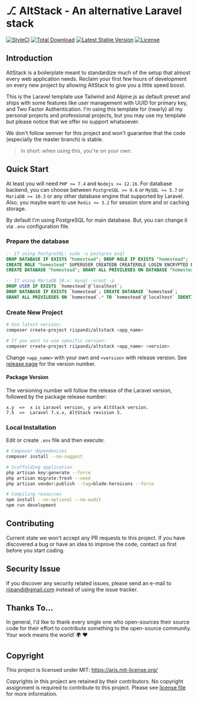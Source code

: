 # ⎇ AltStack - An alternative Laravel stack
<!-- [![Build Status](https://travis-ci.org/riipandi/altstack.svg?branch=master)](https://travis-ci.org/riipandi/altstack) -->
[![StyleCI](https://github.styleci.io/repos/174728418/shield?branch=master)](https://github.styleci.io/repos/174728418?branch=master)
[![Total Download](https://poser.pugx.org/riipandi/altstack/d/total.svg?format=flat-square)](https://packagist.org/packages/riipandi/altstack)
[![Latest Stable Version](https://poser.pugx.org/riipandi/altstack/v/stable.svg?format=flat-square)](https://packagist.org/packages/riipandi/altstack)
[![License](https://img.shields.io/badge/license-MIT-blue.svg?style=flat-square)](https://choosealicense.com/licenses/mit/)

## Introduction
AltStack is a boilerplate meant to standardize much of the setup that almost every web 
application needs. Reclaim your first few hours of development on every new project by 
allowing AltStack to give you a little speed boost.

This is the Laravel template use Tailwind and Alpine.js as default preset and ships with 
some features like user management with UUID for primary key, and Two Factor Authentication.
I'm using this template for (nearly) all my personal projects and professional projects, 
but you may use my template but please notice that we offer no support whatsoever.

We don't follow semver for this project and won't guarantee that the code (especially the 
master branch) is stable.

> In short: when using this, you're on your own.

## Quick Start
At least you will need `PHP >= 7.4` and `Nodejs >= 12.16`. For database backend, you can 
choose between `PostgreSQL >= 9.6` or `MySQL >= 5.7` or `MariaDB >= 10.3` or any other 
database engine that supported by Laravel. Also, you maybe want to use `Redis >= 3.2` for 
session store and or caching storage.

By default I'm using PostgreSQL for main database. But, you can change it via `.env`
configuration file.

### Prepare the database
```sql
-- If using PostgreSQL: sudo -u postgres psql
DROP DATABASE IF EXISTS "homestead"; DROP ROLE IF EXISTS "homestead";
CREATE ROLE "homestead" SUPERUSER CREATEDB CREATEROLE LOGIN ENCRYPTED PASSWORD 'securepwd';
CREATE DATABASE "homestead"; GRANT ALL PRIVILEGES ON DATABASE "homestead" TO "homestead";

-- If using MariaDB 10.x: mysql -uroot -p
DROP USER IF EXISTS `homestead`@`localhost`;
DROP DATABASE IF EXISTS `homestead`; CREATE DATABASE `homestead`;
GRANT ALL PRIVILEGES ON `homestead`.* TO `homestead`@`localhost` IDENTIFIED BY 'securepwd' WITH GRANT OPTION;
```

### Create New Project
```bash
# Use latest version:
composer create-project riipandi/altstack <app_name>

# If you want to use spesific version:
composer create-project riipandi/altstack <app_name> <version>
```

Change `<app_name>` with your own and `<version>` with release version.
See [release page][releasepage] for the version number.

#### Package Version
The versioning number will follow the release of the Laravel version, followed by the 
package release number:

```
x.y  =>  x is Laravel version, y are AltStack version.
7.5  =>  Laravel 7.x.x, AltStack revision 5.
```

### Local Installation
Edit or create `.env` file and then execute:

```bash
# Composer dependencies
composer install --no-suggest

# Scaffolding application
php artisan key:generate --force
php artisan migrate:fresh --seed
php artisan vendor:publish --tag=blade-heroicons --force

# Compiling resources
npm install --no-optional --no-audit
npm run development
```

## Contributing
Current state we won't accept any PR requests to this project. If you have discovered a
bug or have an idea to improve the code, contact us first before you start coding.

## Security Issue
If you discover any security related issues, please send an e-mail to 
[riipandi@gmail.com](mailto:riipandi@gmail.com) instead of using the issue tracker.

## Thanks To...
In general, I'd like to thank every single one who open-sources their source code for
their effort to contribute something to the open-source community.
Your work means the world! 🌍 ❤️

## Copyright
This project is licensed under MIT: <https://aris.mit-license.org/>

Copyrights in this project are retained by their contributors.
No copyright assignment is required to contribute to this project.
Please see [license file](./license.txt) for more information.

[choosealicense]:https://choosealicense.com/licenses/mit/
[releasepage]:https://github.com/riipandi/altstack/releases
